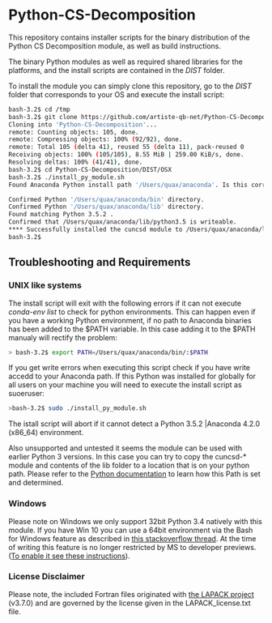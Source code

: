 # Python-CS-Decomposition
This repository contains installer scripts for the binary distribution of the Python CS Decomposition module, as well as build instructions.

The binary Python modules as well as required shared libraries for the platforms, and the install scripts are contained in the _DIST_ folder.

To install the module you can simply clone this repository, go to the _DIST_ folder that corresponds to your OS and execute the install script:
```bash
bash-3.2$ cd /tmp
bash-3.2$ git clone https://github.com/artiste-qb-net/Python-CS-Decomposition.git
Cloning into 'Python-CS-Decomposition'...
remote: Counting objects: 105, done.
remote: Compressing objects: 100% (92/92), done.
remote: Total 105 (delta 41), reused 55 (delta 11), pack-reused 0
Receiving objects: 100% (105/105), 8.55 MiB | 259.00 KiB/s, done.
Resolving deltas: 100% (41/41), done.
bash-3.2$ cd Python-CS-Decomposition/DIST/OSX
bash-3.2$ ./install_py_module.sh 
Found Anaconda Python install path '/Users/quax/anaconda'. Is this correct? [Y|n]

Confirmed Python '/Users/quax/anaconda/bin' directory.
Confirmed Python '/Users/quax/anaconda/lib' directory.
Found matching Python 3.5.2 .
Confirmed that /Users/quax/anaconda/lib/python3.5 is writeable.
**** Successfully installed the cuncsd module to /Users/quax/anaconda/lib/python3.5 ****
bash-3.2$ 
```
## Troubleshooting and Requirements

### UNIX like systems

The install script will exit with the following errors if it can not execute *conda-env list* to check for python environments. This can happen even if you have a working Python environment, if no path to Anaconda binaries has been added to the $PATH variable. In this case adding it to the $PATH manualy will rectify the problem:

```bash
> bash-3.2$ export PATH=/Users/quax/anaconda/bin/:$PATH 
```
If you get write errors when executing this script check if you have write accedd to your Anaconda path. If this Python was installed for globally for all users on your machine you will need to execute the install script as suoeruser:
```bash
>bash-3.2$ sudo ./install_py_module.sh 
```
The istall script will abort if it cannot detect a Python 3.5.2 |Anaconda 4.2.0 (x86_64) environment.

Also unsupported and untested it seems the module can be used with earlier Python 3 versions.  In this case you can try to copy the cuncsd-* module and contents of the lib folder to a location that is on your python path. Please refer to the [Python documentation](https://docs.python.org/3/library/sys.html#sys.path) to learn how this Path is set and determined.  

### Windows

Please note on Windows we only support 32bit Python 3.4 natively with this module.  If you have Win 10 you can use a 64bit environment via the Bash for Windows feature as described in [this stackoverflow thread](https://goo.gl/LKSNmd). At the time of writing this feature is no longer restricted by MS to developer previews. ([To enable it see these instructions](https://goo.gl/a1b7vK)).

### License Disclaimer

Please note, the included Fortran files originated with [the LAPACK project](http://www.netlib.org/lapack/) (v3.7.0) and are governed by the license given in the LAPACK_license.txt file.
